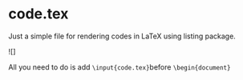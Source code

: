 # code.tex

Just a simple file for rendering codes in LaTeX using listing package.

![]

All you need to do is add `\input{code.tex}`before `\begin{document}`

